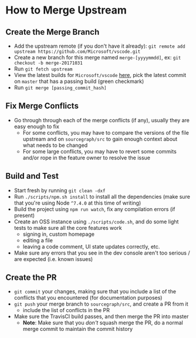 # How to Merge Upstream

## Create the Merge Branch

- Add the upstream remote (if you don't have it already): `git remote
  add upstream https://github.com/Microsoft/vscode.git`
- Create a new branch for this merge named `merge-[yyyymmdd]`, ex: `git
  checkout -b merge-20171031`
- Run `git fetch upstream`
- View the latest builds for
  `Microsoft/vscode`
  [here](https://travis-ci.org/Microsoft/vscode/builds), pick the
  latest commit on `master` that has a passing build (green checkmark)
- Run `git merge [passing_commit_hash]`

## Fix Merge Conflicts

- Go through through each of the merge conflicts (if any), usually
  they are easy enough to fix
  - For some conflicts, you may have to compare the versions of the file
  upstream and on `sourcegraph/src` to gain enough context about what
  needs to be changed
  - For some large conflicts, you may have to revert some commits and/or
  rope in the feature owner to resolve the issue

## Build and Test

- Start fresh by running `git clean -dxf`
- Run `./scripts/npm.sh install` to install all the dependencies (make
  sure that you're using Node `^7.4.0` at this time of writing)
- Build the project using `npm run watch`, fix any compilation errors
  (if present)
- Create an OSS instance using `./scripts/code.sh`, and do some light
  tests to make sure all the core features work
  - signing in, custom homepage
  - editing a file
  - leaving a code comment, UI state updates correctly, etc.
- Make sure any errors that you see in the dev console aren't too
  serious / are expected (i.e. known issues)

## Create the PR

- `git commit` your changes, making sure that you include a list of
  the conflicts that you encountered (for documentation purposes)
- `git push` your merge branch to `sourcegraph/src`, and create a PR
  from it
  - include the list of conflicts in the PR
- Make sure the TravisCI build passes, and then merge the PR into
  master
  - **Note**: Make sure that you *don't* squash merge the PR, do a
    normal merge commit to maintain the commit history
